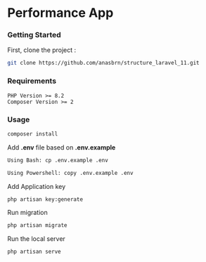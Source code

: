 # Performance App

### Getting Started

First, clone the project :

```bash
git clone https://github.com/anasbrn/structure_laravel_11.git
```

### Requirements
    PHP Version >= 8.2
    Composer Version >= 2

### Usage

```bash
composer install
```

Add <b>.env</b> file based on <b>.env.example</b>

```bash	
Using Bash: cp .env.example .env

Using Powershell: copy .env.example .env
```

Add Application key

```bash	
php artisan key:generate 
```

Run migration

```bash	
php artisan migrate
```
Run the local server

```bash
php artisan serve
```
